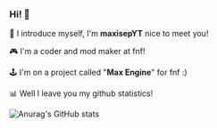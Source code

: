 ### Hi! 👋

<!-- **maxisepYT1/maxisepYT1** is a ✨ _special_ ✨ repository because its `README.md` (this file) appears on your GitHub profile. -->

🥁 I introduce myself, I'm **maxisepYT** nice to meet you!

🎮 I'm a coder and mod maker at fnf!

🕹 I'm on a project called "**Max Engine**" for fnf :)

📊 Well I leave you my github statistics!

![Anurag's GitHub stats](https://github-readme-stats.vercel.app/api?username=maxisepYT1&hide_border=true&show_icons=true&icon_color=ffffff&title_color=ffffff&text_color=ffffff&bg_color=DEG,0064c9,00376e)

<!-- Here are some ideas to get you started:

- 🔭 I’m currently working on ...
- 🌱 I’m currently learning ...
- 👯 I’m looking to collaborate on ...
- 🤔 I’m looking for help with ...
- 💬 Ask me about ...
- 📫 How to reach me: ...
- 😄 Pronouns: ...
- ⚡ Fun fact: ...
-->
